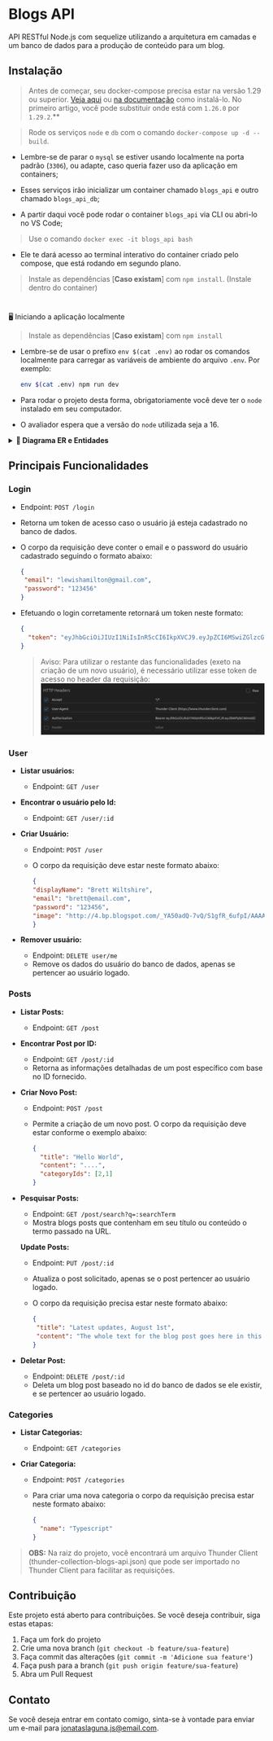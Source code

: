 # Blogs API

API RESTful Node.js com sequelize utilizando a arquitetura em camadas e um banco de dados para a produção de conteúdo para um blog. 

## Instalação

> Antes de começar, seu docker-compose precisa estar na versão 1.29 ou superior. [Veja aqui](https://www.digitalocean.com/community/tutorials/how-to-install-and-use-docker-compose-on-ubuntu-20-04-pt) ou [na documentação](https://docs.docker.com/compose/install/) como instalá-lo. No primeiro artigo, você pode substituir onde está com `1.26.0` por `1.29.2`.**
  

>  Rode os serviços `node` e `db` com o comando `docker-compose up -d --build`.

  - Lembre-se de parar o `mysql` se estiver usando localmente na porta padrão (`3306`), ou adapte, caso queria fazer uso da aplicação em containers;

  - Esses serviços irão inicializar um container chamado `blogs_api` e outro chamado `blogs_api_db`;

  - A partir daqui você pode rodar o container `blogs_api` via CLI ou abri-lo no VS Code;

  > Use o comando `docker exec -it blogs_api bash`

  - Ele te dará acesso ao terminal interativo do container criado pelo compose, que está rodando em segundo plano.

  > Instale as dependências [**Caso existam**] com `npm install`. (Instale dentro do container)

#

🖥️ Iniciando a aplicação localmente

 > Instale as dependências [**Caso existam**] com `npm install`
  
  - Lembre-se de usar o prefixo `env $(cat .env)` ao rodar os comandos localmente para carregar as variáveis de ambiente do arquivo `.env`. Por exemplo:
  
    ```bash
    env $(cat .env) npm run dev
    ```

  -  Para rodar o projeto desta forma, obrigatoriamente você deve ter o `node` instalado em seu computador.
  -  O avaliador espera que a versão do `node` utilizada seja a 16.

<details>
  <summary  id="diagrama"><strong>🎲 Diagrama ER e Entidades</strong></summary>

#### Formato das entidades

  ![DER](./public/der.png)

  ---

 - #### Scripts prontos

    ---

    - Cria o banco e gera as tabelas:
    ```json
    "prestart": "npx sequelize-cli db:create && npx sequelize-cli db:migrate"
    ```

    - Insere dados/Popula a tabela:
    ```json
    "seed": "npx sequelize-cli db:seed:all"
    ```
</details>

## Principais Funcionalidades

### Login

  - Endpoint: `POST /login`
  - Retorna um token de acesso caso o usuário já esteja cadastrado no banco de dados.
  - O corpo da requisição deve conter o email e o password do usuário cadastrado seguindo o formato abaixo:

     ```json
    {
      "email": "lewishamilton@gmail.com",
      "password": "123456"
    }
    ```
  - Efetuando o login corretamente retornará um token neste formato:
  
    ```json
    {
      "token": "eyJhbGciOiJIUzI1NiIsInR5cCI6IkpXVCJ9.eyJpZCI6MSwiZGlzcGxheU5hbWUiOiJMZXdpcyBIYW1pbHRvbiIsImVtYWlsIjoibGV3aXNoYW1pbHRvbkBnbWFpbC5jb20iLCJpYXQiOjE2OTk2MzY2NDR9.FagS0qw9Nv8uUQDaId7AWoCGIy8QAEVJxy2ZN_ZDWUM"
    }
    ```

    > Aviso: Para utilizar o restante das funcionalidades (exeto na criação de um novo usuário), é necessário utilizar esse token de acesso no header da requisição: </br>
     ![DER](./public/header-auth.png)

### User


- **Listar usuários:**

  - Endpoint: `GET /user`

- **Encontrar o usuário pelo Id:**
  - Endpoint: `GET /user/:id`

- **Criar Usuário:**
  - Endpoint: `POST /user`
  - O corpo da requisição deve estar neste formato abaixo:
  
     ```json
     {
     "displayName": "Brett Wiltshire",
     "email": "brett@email.com",
     "password": "123456",
     "image": "http://4.bp.blogspot.com/_YA50adQ-7vQ/S1gfR_6ufpI/AAAAAAAAAAk/1ErJGgRWZDg/S45/brett.png"
    }
    ```

- **Remover usuário:**
  - Endpoint: `DELETE user/me`
  - Remove os dados do usuário do banco de dados, apenas se pertencer ao usuário logado.

### Posts

- **Listar Posts:**
  - Endpoint: `GET /post`
  
- **Encontrar Post por ID:**
  - Endpoint: `GET /post/:id`
  - Retorna as informações detalhadas de um post específico com base no ID fornecido.

- **Criar Novo Post:**
  - Endpoint: `POST /post`
  - Permite a criação de um novo post. O corpo da requisição deve estar conforme o exemplo abaixo:

    ```json
    {
      "title": "Hello World",
      "content": "....",
      "categoryIds": [2,1]
    }
    ```

- **Pesquisar Posts:**
  - Endpoint: `GET /post/search?q=:searchTerm`
  - Mostra blogs posts que contenham em seu título ou conteúdo o termo passado na URL.

   **Update Posts:**
  - Endpoint: `PUT /post/:id`
  - Atualiza o post solicitado, apenas se o post pertencer ao usuário logado.
  - O corpo da requisição precisa estar neste formato abaixo:

     ```json
    {
      "title": "Latest updates, August 1st",
      "content": "The whole text for the blog post goes here in this key"
    }
    ```
- **Deletar Post:**
  - Endpoint: `DELETE /post/:id`
  - Deleta um blog post baseado no id do banco de dados se ele existir, e se pertencer ao usuário logado.

### Categories

- **Listar Categorias:**
  - Endpoint: `GET /categories`
  
- **Criar Categoria:**
  - Endpoint: `POST /categories`
  - Para criar uma nova categoria o corpo da requisição precisa estar neste formato abaixo:

     ```json
    {
       "name": "Typescript"
    }
    ```

> <strong>OBS:</strong> Na raiz do projeto, você encontrará um arquivo Thunder Client (thunder-collection-blogs-api.json) que pode ser importado no Thunder Client para facilitar as requisições.

## Contribuição

Este projeto está aberto para contribuições. Se você deseja contribuir, siga estas etapas:

1. Faça um fork do projeto
2. Crie uma nova branch (`git checkout -b feature/sua-feature`)
3. Faça commit das alterações (`git commit -m 'Adicione sua feature'`)
4. Faça push para a branch (`git push origin feature/sua-feature`)
5. Abra um Pull Request

## Contato

Se você deseja entrar em contato comigo, sinta-se à vontade para enviar um e-mail para [jonataslaguna.js@email.com](mailto:jonataslaguna.js@email.com).

